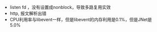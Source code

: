 - listen fd ，没有设置成nonblock，导致多路复用实效
- http, 报文解析出错
- CPU利用率与libevent一样，但是libevent的内存利用是0.1%，但是JNet是5.0%
